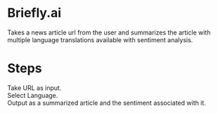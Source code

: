 # Briefly.ai
Takes a news article url from the user and summarizes the article with multiple language translations available with sentiment analysis.

# Steps
Take URL as input.
<br>
Select Language.
<br>
Output as a summarized article and the sentiment associated with it.
